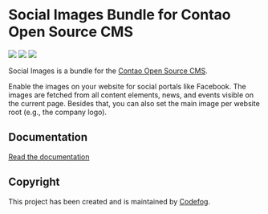 # Social Images Bundle for Contao Open Source CMS

![](https://img.shields.io/packagist/v/codefog/contao-social_images.svg)
![](https://img.shields.io/packagist/l/codefog/contao-social_images.svg)
![](https://img.shields.io/packagist/dt/codefog/contao-social_images.svg)

Social Images is a bundle for the [Contao Open Source CMS](https://contao.org).

Enable the images on your website for social portals like Facebook. The images are fetched from all content elements,
news, and events visible on the current page. Besides that, you can also set the main image per website root
(e.g., the company logo).

## Documentation

[Read the documentation](docs/README.md)

## Copyright

This project has been created and is maintained by [Codefog](https://codefog.pl).
